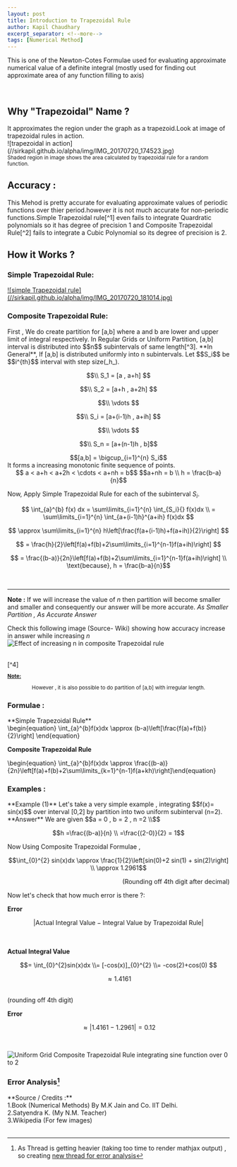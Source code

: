 ```yaml
---
layout: post
title: Introduction to Trapezoidal Rule
author: Kapil Chaudhary
excerpt_separator: <!--more-->
tags: [Numerical Method]
---
```

<section>
<p>This is one of the Newton-Cotes Formulae used for evaluating approximate numerical value of a definite integral (mostly used for finding out approximate area of any function filling to axis)  </p> <br />
<!--more-->
<div class="hr"></div>
<h2>Why "Trapezoidal" Name ?</h2>
It approximates the region under the graph as a trapezoid.Look at image of  trapezoidal rules in action.
</section>
![trapezoidal in action](//sirkapil.github.io/alpha/img/IMG_20170720_174523.jpg)
<br /><small>Shaded region in image shows the area calculated by trapezoidal rule for a random function.  </small>
<div class="divider"></div>
<section>
<h2>Accuracy : </h2>
This Mehod is pretty accurate for evaluating approximate values of periodic functions over thier period.however it is not much accurate for non-periodic functions.Simple Trapezoidal rule[^1] even fails to integrate Quardratic polynomials so it has degree of precision 1 and  Composite Trapezoidal Rule[^2] fails to integrate a Cubic Polynomial so its degree of precision is 2.
<div class="divider"></div>
<h2> How it Works ? </h2>
<h3>Simple Trapezoidal Rule:</h3>
<a href="//sirkapil.github.io/alpha/img/IMG_20170720_181014.jpg" data-lightbox="simple-trapezoidal" data-title="in action">
![simple Trapezoidal rule](//sirkapil.github.io/alpha/img/IMG_20170720_181014.jpg)
</a>
</section>
<section>
<h3> Composite Trapezoidal Rule:</h3>
First , We do create partition for [a,b] where a and b are lower and upper limit of integral respectively.
In Regular Grids or Uniform Partition, [a,b] interval is distributed into $$n$$ subintervals of same length[^3].
**In General**, If [a,b] is distributed uniformly into n subintervals. Let $$S_i$$ be $$i^{th}$$ interval with step size(_h_).<br />

$$\\ S_1 = [a , a+h] $$ 

$$\\ S_2 = [a+h , a+2h] $$
 
$$\\ \vdots $$ 

$$\\ S_i = [a+(i-1)h , a+ih] $$

$$\\ \vdots $$ 

$$\\ S_n = [a+(n-1)h , b]$$ 

</section>

<center>
$$[a,b] = \bigcup_{i=1}^{n} S_i$$
</center>
It forms a increasing monotonic finite sequence of points.
<center>
$$ a < a+h < a+2h < \cdots < a+nh = b$$
$$a+nh = b \\ h = \frac{b-a}{n}$$</center>

Now, Apply Simple Trapezoidal Rule for each of the subinterval $S_i$.

$$
\int_{a}^{b} f(x) dx = \sum\limits_{i=1}^{n} \int_{S_i}{} f(x)dx 
\\
= \sum\limits_{i=1}^{n} \int_{a+(i-1)h}^{a+ih} f(x)dx $$ 

$$ \approx \sum\limits_{i=1}^{n} h\left[\frac{f(a+(i-1)h)+f(a+ih)}{2}\right] $$ 

$$ = \frac{h}{2}\left[f(a)+f(b)+2\sum\limits_{i=1}^{n-1}f(a+ih)\right] $$ 

$$ = \frac{(b-a)}{2n}\left[f(a)+f(b)+2\sum\limits_{i=1}^{n-1}f(a+ih)\right] \\  \text{because}, h = \frac{b-a}{n}$$

<br />
<hr />
<div class="box2">
<b>Note :</b> If we will increase the value of <i>n</i> then partition will  become smaller and smaller and consequently our answer will be more accurate.
<i>As Smaller Partition , As Accurate Answer</i></div>

Check this following image
(Source- Wiki) showing how accuracy increase in answer while increasing _n_
![Effect of increasing n in composite Trapezoidal rule](//sirkapil.github.io/alpha/img/trapezium2.gif)

<br />
[^4]
<div class="box1">
<small><b><p><u>Note:</u></p></b><center>
<p>However , it is also possible to do partition of [a,b] with irregular length.</p></center>
</small>
</div>

<div class="divider"></div>

<h3>Formulae :</h3>
**Simple Trapezoidal Rule**
<br />
\begin{equation}
\int_{a}^{b}f(x)dx \approx (b-a)\left[\frac{f(a)+f(b)}{2}\right]
\end{equation}

**Composite Trapezoidal Rule**

\begin{equation} \int_{a}^{b}f(x)dx \approx \frac{(b-a)}{2n}\left[f(a)+f(b)+2\sum\limits_{k=1}^{n-1}f(a+kh)\right]\end{equation}

<div class="divider"></div>
<h3>Examples :</h3>
**Example (1)**
Let's take a very simple example , integrating $$f(x)= sin(x)$$ over interval [0,2] by partition into two uniform subinterval (n=2). <br />
**Answer**
We are given 
$$a = 0 , b = 2 , n =2 \\$$

$$h =\frac{(b-a)}{n} \\ =\frac{(2-0)}{2} = 1$$

Now Using Composite Trapezoidal Formulae ,

$$\int_{0}^{2} sin(x)dx \approx \frac{1}{2}\left[sin(0)+2 sin(1) + sin(2)\right] \\ \approx 1.2961$$

<p align="right"> (Rounding off 4th digit after decimal)
</p>

Now let's check that how much error is there ?: <br />

**Error** 

$$\left|\text{Actual Integral Value} - \text{Integral Value by Trapezoidal Rule}\right|$$

<br /><br />
**Actual Integral Value** 

$$= \int_{0}^{2}sin(x)dx \\= [-cos(x)]_{0}^{2} \\= -cos(2)+cos(0) $$ 

$$ \approx 1.4161$$

<br />(rounding off 4th digit)<br />

**Error** 

$$ \approx \left|1.4161 - 1.2961 \right|  = 0.12$$

<br />

![Uniform Grid Composite Trapezoidal Rule integrating sine function over 0 to 2](//sirkapil.github.io/alpha/img/IMG_20170720_180952.jpg)
<div class="divider"></div>

### Error Analysis[^5]



<div class="divider"></div>
**Source / Credits :** <br />
1.Book (Numerical Methods) By M.K Jain and Co. IIT Delhi.<br />
2.Satyendra K. (My N.M. Teacher)<br />
3.Wikipedia (For few images)<br /><br />




[^1]: Simple Trapezoidal Rule is just a special case of composite Trapezoidal Rule with (n=1), i.e. in simple trapezoidal rule , we don't partition the interval [a,b] into further subintervals.
[^2]: Composite Trapezoidal Rule is much accurate than Simple Trapezoidal Rule.
[^3]: that same length is named as _Step Size_ , denoted by _h_ and is always a positive number.
[^4]: Link to Article [Trapezoidal Rule with non-uniform step size](/non-uniform-step-size-trapezoidal-rule)
[^5]: As Thread is getting heavier (taking too time to render mathjax output) , so creating [new thread for error analysis](/error-analysis-trapezoidal)


